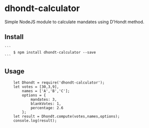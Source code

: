# dhondt-calculator
Simple NodeJS module to calculate mandates using D'Hondt method.

## Install

	```
		$ npm install dhondt-calculator --save
	```

## Usage

```
	let Dhondt = require('dhondt-calculator');
	let votes = [30,3,9],
		names = ['A','B','C'];
		options = {
			mandates: 3,
			blankVotes: 1,
			percentage: 2.6
		};
	let result = Dhondt.compute(votes,names,options);
	console.log(result);
```
